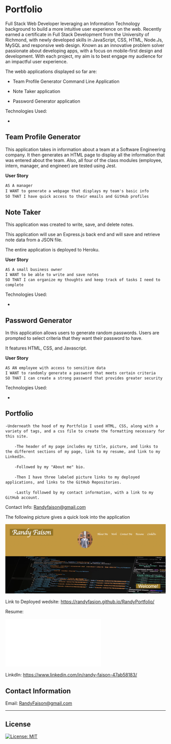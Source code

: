 # Portfolio 

Full Stack Web Developer leveraging an Information Technology background to build a more intuitive user experience on the web. Recently earned a certificate in Full Stack Development from the University of Richmond, with newly developed skills in JavaScript, CSS, HTML, Node.Js, MySQL and responsive web design. Known as an innovative problem solver passionate about developing apps, with a focus on mobile-first design and development. With each project, my aim is to best engage my audience for an impactful user experience. 


The webb applications displayed so far are:

- Team Profile Generator Command Line Application

- Note Taker application

- Password Generator application


Technologies Used:

- 

## Team Profile Generator

This application takes in information about a team at a Software Engineering company. It then generates an HTML page to display all the information that was entered about the team. Also, all four of the class modules (employee, intern, manager, and engineer) are tested using Jest.

**User Story**

```md
AS A manager
I WANT to generate a webpage that displays my team's basic info
SO THAT I have quick access to their emails and GitHub profiles
```



 ## Note Taker

 This application was created to write, save, and delete notes. 
   
This application will use an Express.js back end and will save and retrieve note data from a JSON file.

The entire application is deployed to Heroku.

 **User Story**

```
AS A small business owner
I WANT to be able to write and save notes
SO THAT I can organize my thoughts and keep track of tasks I need to complete
```

Technologies Used:

- 

## Password Generator

In this application allows users to generate random passwords. Users are prompted to select criteria that they want their password to have.  

It features HTML, CSS, and Javascript. 


**User Story**

```
AS AN employee with access to sensitive data
I WANT to randomly generate a password that meets certain criteria
SO THAT I can create a strong password that provides greater security
```

Technologies Used:

- 


## Portfolio

    -Underneath the hood of my Portfolio I used HTML, CSS, along with a variety of tags, and a css file to create the formatting necessary for this site. 

        -The header of my page includes my title, picture, and links to the different sections of my page, link to my resume, and link to my LinkedIn. 
        
        -Followed by my "About me" bio.

        -Then I have three labeled picture links to my deployed applications, and links to the GitHub Repositories. 
        
        -Lastly followed by my contact information, with a link to my GitHub account. 

Contact Info: Randyfaison@gmail.com

The following picture gives a quick look into the application 

![portfolio](screenshot1.png)


Link to Deployed wedsite:
https://randyfasion.github.io/RandyPortfolio/


Resume:

![resume](RandyFaison-Resume.pdf)

LinkdIn:
https://www.linkedin.com/in/randy-faison-47ab58183/

## Contact Information
Email: RandyFaison@gmail.com


- - -
## License
 [![License: MIT](https://img.shields.io/badge/License-MIT-yellow.svg)](https://opensource.org/licenses/MIT)
